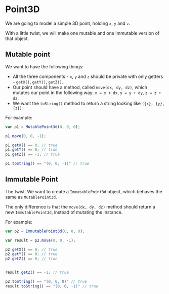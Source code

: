# Point3D

We are going to model a simple 3D point, holding `x`, `y` and `z`.


With a little twist, we will make one mutable and one immutable version of that object.

## Mutable point

We want to have the following things:

* All the three components - `x`, `y` and `z` should be private with only getters - `getX()`, `getY()`, `getZ()`.
* Our point should have a method, called `move(dx, dy, dz)`, which mutates our point in the following way: `x = x + dx`, `y = y + dy`, `z = z + dz`.
* We want the `toString()` method to return a string looking like `({x}, {y}, {z})`

For example:

```javascript
var p1 = MutablePoint3d(0, 0, 0);

p1.move(0, 0, -1);

p1.getX() == 0; // true
p1.getY() == 0; // true
p1.getZ() == -1; // true

p1.toString() == "(0, 0, -1)" // true
```

## Immutable Point

The twist. We want to create a `ImmutablePoint3d` object, which behaves the same as `MutablePoint3d`.

The only difference is that the `move(dx, dy, dz)` method should return a new `ImmutablePoint3d`, instead of mutating the instance.

For example:

```javascript
var p2 = ImmutablePoint3d(0, 0, 0);

var result = p2.move(0, 0, -1);

p2.getX() == 0; // true
p2.getY() == 0; // true
p2.getZ() == 0; // true


result.getZ() == -1; // true

p2.toString() == "(0, 0, 0)" // true
result.toString() == "(0, 0, -1)" // true
```
